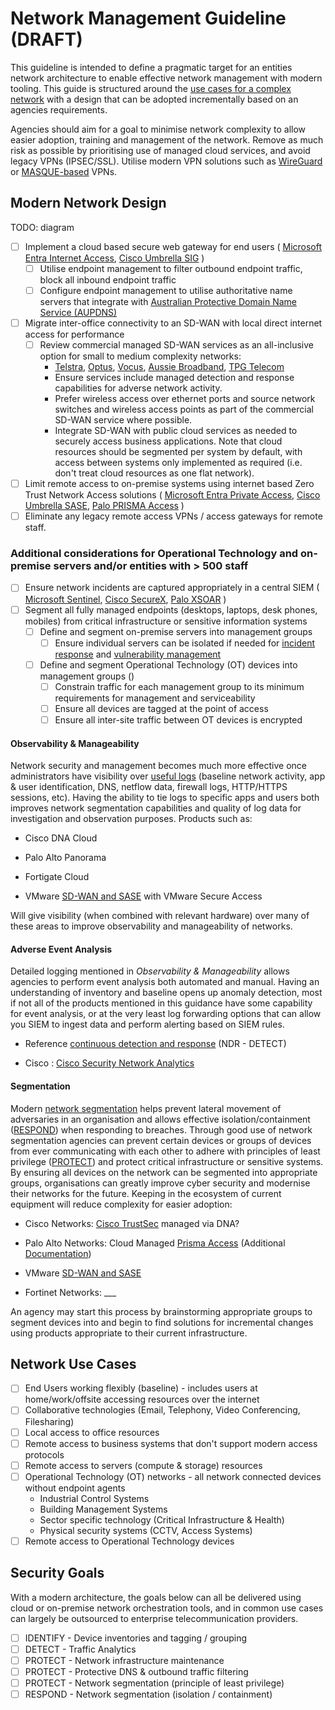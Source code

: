 # Network Management Guideline (DRAFT)

This guideline is intended to define a pragmatic target for an entities network architecture to enable effective network management with modern tooling. This guide is structured around the [use cases for a complex network](#network-use-cases) with a design that can be adopted incrementally based on an agencies requirements.

Agencies should aim for a goal to minimise network complexity to allow easier adoption, training and management of the network. Remove as much risk as possible by prioritising use of managed cloud services, and avoid legacy VPNs (IPSEC/SSL). Utilise modern VPN solutions such as [WireGuard](https://www.wireguard.com/) or [MASQUE-based](https://blog.cloudflare.com/masque-building-a-new-protocol-into-cloudflare-warp/) VPNs.

## Modern Network Design

TODO: diagram

- [ ] Implement a cloud based secure web gateway for end users ( [Microsoft Entra Internet Access](https://learn.microsoft.com/en-gb/azure/global-secure-access/overview-what-is-global-secure-access), [Cisco Umbrella SIG](https://umbrella.cisco.com/products/sig-product) )
    - [ ] Utilise endpoint management to filter outbound endpoint traffic, block all inbound endpoint traffic
    - [ ] Configure endpoint management to utilise authoritative name servers that integrate with [Australian Protective Domain Name Service (AUPDNS)](https://www.cyber.gov.au/resources-business-and-government/maintaining-devices-and-systems/system-hardening-and-administration/gateway-security-guidance/gateway-technology-guides#authoritative-name-servers)
- [ ] Migrate inter-office connectivity to an SD-WAN with local direct internet access for performance
    - [ ] Review commercial managed SD-WAN services as an all-inclusive option for small to medium complexity networks:
        - [Telstra](https://www.telstra.com.au/business-enterprise/products/networks/sdn/sd-wan), [Optus](https://www.optus.com.au/enterprise/networking/network-connectivity/fusion-sd-wan), [Vocus](https://www.vocus.com.au/enterprise/connectivity/managed-network-services/sd-wan), [Aussie Broadband](https://www.aussiebroadband.com.au/enterprise/network/sd-wan/), [TPG Telecom](https://www.tpgtelecom.com.au/business-solutions/sd-wan)
        - Ensure services include managed detection and response capabilities for adverse network activity.
        - Prefer wireless access over ethernet ports and source network switches and wireless access points as part of the commercial SD-WAN service where possible.
        - Integrate SD-WAN with public cloud services as needed to securely access business applications. Note that cloud resources should be segmented per system by default, with access between systems only implemented as required (i.e. don't treat cloud resources as one flat network).
- [ ] Limit remote access to on-premise systems using internet based Zero Trust Network Access solutions ( [Microsoft Entra Private Access](https://learn.microsoft.com/en-gb/azure/global-secure-access/overview-what-is-global-secure-access), [Cisco Umbrella SASE](https://www.cisco.com/c/en/us/products/collateral/security/at-a-glance-c45-2391315.html), [Palo PRISMA Access](https://docs.paloaltonetworks.com/prisma-access/administration/ztna-connector-in-prisma-access) )
- [ ] Eliminate any legacy remote access VPNs / access gateways for remote staff.

### Additional considerations for Operational Technology and on-premise servers and/or entities with > 500 staff

- [ ] Ensure network incidents are captured appropriately in a central SIEM ( [Microsoft Sentinel](https://learn.microsoft.com/en-us/azure/sentinel/overview), [Cisco SecureX](https://www.cisco.com/c/en/us/products/collateral/security/securex/at-a-glance-c45-744497.html?CCID=cc001528&DTID=olgmcdc001463&OID=trlsc021059), [Palo XSOAR](https://xsoar.pan.dev/docs/concepts/getting-started-guide) )
- [ ] Segment all fully managed endpoints (desktops, laptops, desk phones, mobiles) from critical infrastructure or sensitive information systems
    - [ ] Define and segment on-premise servers into management groups
        - [ ] Ensure individual servers can be isolated if needed for [incident response](../guidelines/playbooks.md) and [vulnerability management](../baselines/vulnerability-management.md)
    - [ ] Define and segment Operational Technology (OT) devices into management groups ()
        - [ ] Constrain traffic for each management group to its minimum requirements for management and serviceability
        - [ ] Ensure all devices are tagged at the point of access
        - [ ] Ensure all inter-site traffic between OT devices is encrypted

#### Observability & Manageability

Network security and management becomes much more effective once administrators have visibility over [useful logs](https://soc.cyber.wa.gov.au/guidelines/further-five/#implementation-guidance-leveraging-computer-related-logs) (baseline network activity, app & user identification, DNS, netflow data, firewall logs, HTTP/HTTPS sessions, etc). Having the ability to tie logs to specific apps and users both improves network segmentation capabilities and quality of log data for investigation and observation purposes. Products such as:

- Cisco DNA Cloud

- Palo Alto Panorama

- Fortigate Cloud

- VMware [SD-WAN and SASE](https://sase.vmware.com/sd-wan/security-services) with VMware Secure Access

Will give visibility (when combined with relevant hardware) over many of these areas to improve observability and manageability of networks.

#### Adverse Event Analysis

Detailed logging mentioned in *Observability & Manageability* allows agencies to perform event analysis both automated and manual. Having an understanding of inventory and baseline opens up anomaly detection, most if not all of the products mentioned in this guidance have some capability for event analysis, or at the very least log forwarding options that can allow you SIEM to ingest data and perform alerting based on SIEM rules.

- Reference [continuous detection and response](https://soc.cyber.wa.gov.au/guidelines/further-five/#continuous-incident-detection-and-response) (NDR - DETECT)

- Cisco : [Cisco Security Network Analytics](https://www.cisco.com/c/en/us/products/collateral/security/stealthwatch/datasheet-c78-739398.html)

#### Segmentation

Modern [network segmentation](https://soc.cyber.wa.gov.au/guidelines/further-five/#network-segmentation) helps prevent lateral movement of adversaries in an organisation and allows effective isolation/containment ([RESPOND](https://www.nist.gov/cyberframework/online-learning/five-functions#respond)) when responding to breaches. Through good use of network segmentation agencies can prevent certain devices or groups of devices from ever communicating with each other to adhere with principles of least privilege ([PROTECT](https://www.nist.gov/cyberframework/online-learning/five-functions#protect)) and protect critical infrastructure or sensitive systems. By ensuring all devices on the network can be segmented into appropriate groups, organisations can greatly improve cyber security and modernise their networks for the future. Keeping in the ecosystem of current equipment will reduce complexity for easier adoption:

- Cisco Networks: [Cisco TrustSec](https://www.cisco.com/c/en/us/solutions/enterprise-networks/trustsec/index.html) managed via DNA?

- Palo Alto Networks: Cloud Managed [Prisma Access](https://www.paloaltonetworks.com/sase/access) (Additional [Documentation](https://www.paloaltonetworks.com/apps/pan/public/downloadResource?pagePath=/content/pan/en_US/resources/guides/sase-segmentation-solution-guide))

- VMware [SD-WAN and SASE](https://sase.vmware.com/sd-wan/security-services)

- Fortinet Networks: ___

An agency may start this process by brainstorming appropriate groups to segment devices into and begin to find solutions for incremental changes using products appropriate to their current infrastructure.

## Network Use Cases

- [ ] End Users working flexibly (baseline) - includes users at home/work/offsite accessing resources over the internet
- [ ] Collaborative technologies (Email, Telephony, Video Conferencing, Filesharing)
- [ ] Local access to office resources
- [ ] Remote access to business systems that don't support modern access protocols
- [ ] Remote access to servers (compute & storage) resources
- [ ] Operational Technology (OT) networks - all network connected devices without endpoint agents
    - Industrial Control Systems
    - Building Management Systems
    - Sector specific technology (Critical Infrastructure & Health)
    - Physical security systems (CCTV, Access Systems)
- [ ] Remote access to Operational Technology devices

## Security Goals

With a modern architecture, the goals below can all be delivered using cloud or on-premise network orchestration tools, and in common use cases can largely be outsourced to enterprise telecommunication providers.

- [ ] IDENTIFY - Device inventories and tagging / grouping
- [ ] DETECT - Traffic Analytics
- [ ] PROTECT - Network infrastructure maintenance
- [ ] PROTECT - Protective DNS & outbound traffic filtering
- [ ] PROTECT - Network segmentation (principle of least privilege)
- [ ] RESPOND - Network segmentation (isolation / containment)
